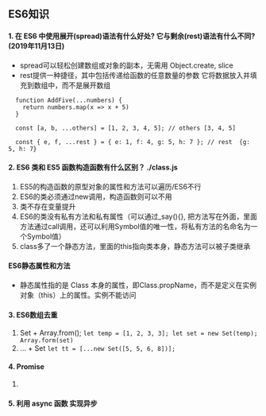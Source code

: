 ## ES6知识

#### 1. 在 ES6 中使用展开(spread)语法有什么好处? 它与剩余(rest)语法有什么不同? (2019年11月13日)
* spread可以轻松创建数组或对象的副本，无需用 Object.create, slice
* rest提供一种捷径，其中包括传递给函数的任意数量的参数 它将数据放入并填充到数组中，而不是展开数组
```
  function AddFive(...numbers) {
    return numbers.map(x => x + 5)
  }

  const [a, b, ...others] = [1, 2, 3, 4, 5]; // others [3, 4, 5]

  const { e, f, ...rest } = { e: 1, f: 4, g: 5, h: 7 }; // rest  {g: 5, h: 7}

```

#### 2. ES6 类和 ES5 函数构造函数有什么区别？ ./class.js
1. ES5的构造函数的原型对象的属性和方法可以遍历/ES6不行
2. ES6的类必须通过new调用，构造函数则可以不用
3. 类不存在变量提升
4. ES6的类没有私有方法和私有属性（可以通过_say(){}, 把方法写在外面，里面方法通过call调用，还可以利用Symbol值的唯一性，将私有方法的名命名为一个Symbol值）
5. class多了一个静态方法，里面的this指向类本身，静态方法可以被子类继承

#### ES6静态属性和方法
* 静态属性指的是 Class 本身的属性，即Class.propName，而不是定义在实例对象（this）上的属性。实例不能访问

#### 3. ES6数组去重
1. Set + Array.from(); 
`let temp = [1, 2, 3, 3]; let set = new Set(temp); Array.form(set)`
2. ... + Set
`let tt = [...new Set([5, 5, 6, 8])];`

#### 4. Promise
1. 

#### 5. 利用 async 函数 实现异步